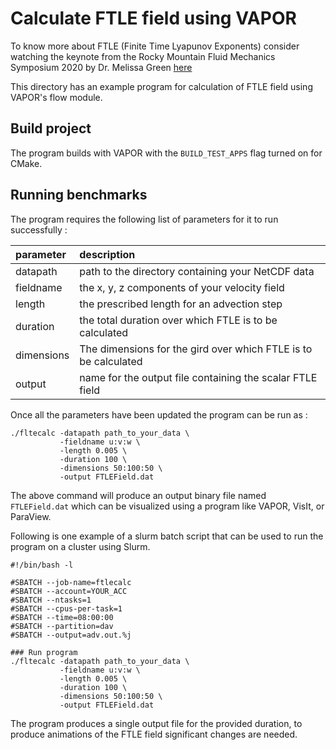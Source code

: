 # Calculate FTLE field using VAPOR 

To know more about FTLE (Finite Time Lyapunov Exponents) consider watching
the keynote from the Rocky Mountain Fluid Mechanics Symposium 2020
by Dr. Melissa Green [here](https://www.youtube.com/watch?v=Z2F79Su-Cvc&feature=youtu.be)

This directory has an example program for calculation of FTLE field using VAPOR's
flow module.

## Build project

The program builds with VAPOR with the `BUILD_TEST_APPS` flag turned on for CMake.

## Running benchmarks

The program requires the following list of parameters for it to run successfully :

| parameter | description |
| :-- | :-- |
| datapath   | path to the directory containing your NetCDF data
| fieldname  | the x, y, z components of your velocity field
| length     | the prescribed length for an advection step
| duration   | the total duration over which FTLE is to be calculated
| dimensions | The dimensions for the gird over which FTLE is to be calculated
| output     | name for the output file containing the scalar FTLE field

Once all the parameters have been updated the program can be run as :
```
./fltecalc -datapath path_to_your_data \
           -fieldname u:v:w \
           -length 0.005 \
           -duration 100 \
           -dimensions 50:100:50 \
           -output FTLEField.dat
```
The above command will produce an output binary file named `FTLEField.dat`
which can be visualized using a program like VAPOR, VisIt, or ParaView. 

Following is one example of a slurm batch script that can be used to run the program
on a cluster using Slurm.
```
#!/bin/bash -l

#SBATCH --job-name=ftlecalc
#SBATCH --account=YOUR_ACC
#SBATCH --ntasks=1
#SBATCH --cpus-per-task=1
#SBATCH --time=08:00:00
#SBATCH --partition=dav
#SBATCH --output=adv.out.%j

### Run program
./fltecalc -datapath path_to_your_data \
           -fieldname u:v:w \
           -length 0.005 \
           -duration 100 \
           -dimensions 50:100:50 \
           -output FTLEField.dat
```
The program produces a single output file for the provided duration,
to produce animations of the FTLE field significant changes are needed. 
